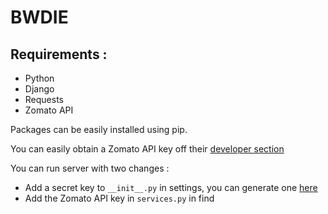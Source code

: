 # BWDIE

## Requirements :  
- Python
- Django
- Requests
- Zomato API

Packages can be easily installed using pip. 

You can easily obtain a Zomato API key off their [developer section](https://developers.zomato.com/api)

You can run server with two changes : 

- Add a secret key to ```__init__.py``` in settings, you can generate one [here](http://www.miniwebtool.com/django-secret-key-generator/)
- Add the Zomato API key in ```services.py``` in find


